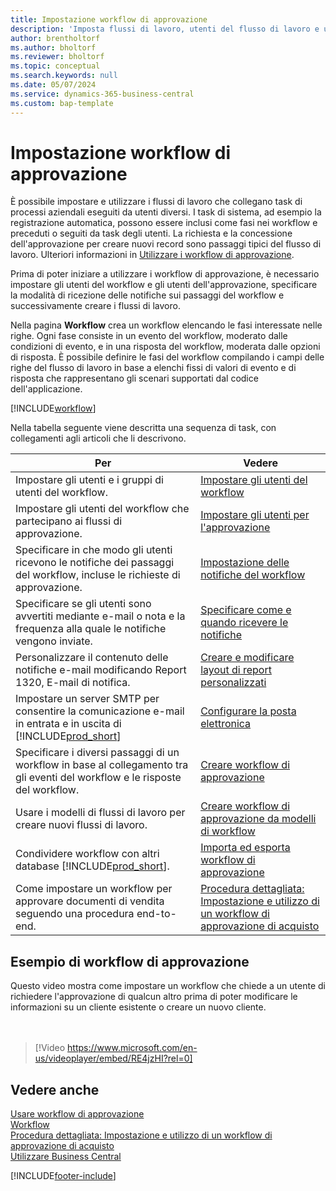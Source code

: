 ```yaml
---
title: Impostazione workflow di approvazione
description: 'Imposta flussi di lavoro, utenti del flusso di lavoro e utenti di approvazione per connettere le attività di sistema dei processi aziendali eseguite da questi diversi utenti.'
author: brentholtorf
ms.author: bholtorf
ms.reviewer: bholtorf
ms.topic: conceptual
ms.search.keywords: null
ms.date: 05/07/2024
ms.service: dynamics-365-business-central
ms.custom: bap-template
---
```

# Impostazione workflow di approvazione

È possibile impostare e utilizzare i flussi di lavoro che collegano task di processi aziendali eseguiti da utenti diversi. I task di sistema, ad esempio la registrazione automatica, possono essere inclusi come fasi nei workflow e preceduti o seguiti da task degli utenti. La richiesta e la concessione dell'approvazione per creare nuovi record sono passaggi tipici del flusso di lavoro. Ulteriori informazioni in [Utilizzare i workflow di approvazione](across-use-workflows.md).

Prima di poter iniziare a utilizzare i workflow di approvazione, è necessario impostare gli utenti del workflow e gli utenti dell'approvazione, specificare la modalità di ricezione delle notifiche sui passaggi del workflow e successivamente creare i flussi di lavoro.

Nella pagina **Workflow** crea un workflow elencando le fasi interessate nelle righe. Ogni fase consiste in un evento del workflow, moderato dalle condizioni di evento, e in una risposta del workflow, moderata dalle opzioni di risposta. È possibile definire le fasi del workflow compilando i campi delle righe del flusso di lavoro in base a elenchi fissi di valori di evento e di risposta che rappresentano gli scenari supportati dal codice dell'applicazione.

[!INCLUDE[workflow](includes/workflow.md)]

Nella tabella seguente viene descritta una sequenza di task, con collegamenti agli articoli che li descrivono.

|**Per**|**Vedere**|  
|------------|-------------|  
|Impostare gli utenti e i gruppi di utenti del workflow.|[Impostare gli utenti del workflow](across-how-to-set-up-workflow-users.md)|  
|Impostare gli utenti del workflow che partecipano ai flussi di approvazione.|[Impostare gli utenti per l'approvazione](across-how-to-set-up-approval-users.md)|  
|Specificare in che modo gli utenti ricevono le notifiche dei passaggi del workflow, incluse le richieste di approvazione.|[Impostazione delle notifiche del workflow](across-setting-up-workflow-notifications.md)|  
|Specificare se gli utenti sono avvertiti mediante e-mail o nota e la frequenza alla quale le notifiche vengono inviate.|[Specificare come e quando ricevere le notifiche](across-how-to-specify-when-and-how-to-receive-notifications.md)|  
|Personalizzare il contenuto delle notifiche e-mail modificando Report 1320, E-mail di notifica.|[Creare e modificare layout di report personalizzati](ui-how-create-custom-report-layout.md)|  
|Impostare un server SMTP per consentire la comunicazione e-mail in entrata e in uscita di [!INCLUDE[prod_short](includes/prod_short.md)]|[Configurare la posta elettronica](admin-how-setup-email.md)|
|Specificare i diversi passaggi di un workflow in base al collegamento tra gli eventi del workflow e le risposte del workflow.|[Creare workflow di approvazione](across-how-to-create-workflows.md)|  
|Usare i modelli di flussi di lavoro per creare nuovi flussi di lavoro.|[Creare workflow di approvazione da modelli di workflow](across-how-to-create-workflows-from-workflow-templates.md)|  
|Condividere workflow con altri database [!INCLUDE[prod_short](includes/prod_short.md)].|[Importa ed esporta workflow di approvazione](across-how-to-export-and-import-workflows.md)|  
|Come impostare un workflow per approvare documenti di vendita seguendo una procedura end-to-end.|[Procedura dettagliata: Impostazione e utilizzo di un workflow di approvazione di acquisto](walkthrough-setting-up-and-using-a-purchase-approval-workflow.md)|  

## Esempio di workflow di approvazione

Questo video mostra come impostare un workflow che chiede a un utente di richiedere l'approvazione di qualcun altro prima di poter modificare le informazioni su un cliente esistente o creare un nuovo cliente.  
<br><br>  

> [!Video https://www.microsoft.com/en-us/videoplayer/embed/RE4jzHI?rel=0]

## Vedere anche

[Usare workflow di approvazione](across-use-workflows.md)  
[Workflow](across-workflow.md)  
[Procedura dettagliata: Impostazione e utilizzo di un workflow di approvazione di acquisto](walkthrough-setting-up-and-using-a-purchase-approval-workflow.md)  
[Utilizzare Business Central](ui-work-product.md)

[!INCLUDE[footer-include](includes/footer-banner.md)]
